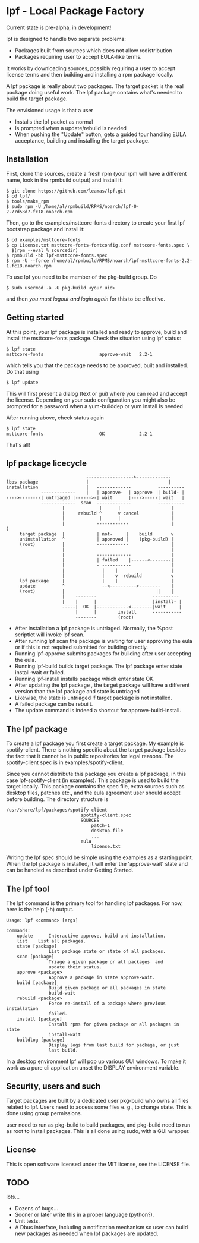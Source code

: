 # lpf - Local Package Factory

Current state is pre-alpha, in development!

lpf is designed to handle two separate problems:

 - Packages built from sources which does not allow redistribution
 - Packages requiring user to accept EULA-like terms.

It works by downloading sources, possibly requiring a user to accept
license terms and then building and installing a rpm package locally.

A lpf package is really about two packages. The target packet is the
real package doing useful work. The lpf package contains what's needed
to build the target package.

The envisioned usage is that a user

 - Installs the lpf packet as normal
 - Is prompted when a update/rebuild is needed
 - When pushing the "Update" button, gets a guided tour
   handling EULA acceptance, building and installing the target package.

## Installation

First, clone the sources, create a fresh rpm (your rpm will have
a different name, look in the rpmbuild output) and install it:

    $ git clone https://github.com/leamas/lpf.git
    $ cd lpf/
    $ tools/make_rpm
    $ sudo rpm -U /home/al/rpmbuild/RPMS/noarch/lpf-0-2.77d58d7.fc18.noarch.rpm

Then, go to the examples/msttcore-fonts directory to create your first
lpf bootstrap package and install it:

    $ cd examples/msttcore-fonts
    $ cp License.txt msttcore-fonts-fontconfig.conf msttcore-fonts.spec \
      $(rpm --eval %_sourcedir)
    $ rpmbuild -bb lpf-msttcore-fonts.spec
    $ rpm -U --force /home/al/rpmbuild/RPMS/noarch/lpf-msttcore-fonts-2.2-1.fc18.noarch.rpm

To use lpf you need to be member of the pkg-build group. Do

    $ sudo usermod -a -G pkg-build <your uid>
and then *you must logout and login again* for this to be effective.

## Getting started

At this point, your lpf package is installed and ready to approve, build
and install the msttcore-fonts package. Check the situation using lpf status:

    $ lpf state
    msttcore-fonts                     approve-wait   2.2-1

which tells you that the package needs to be approved, built and installed.
Do that using

    $ lpf update

This will first present a dialog (text or gui) where you can read and accept
the license. Depending on your sudo configuration you might also be prompted
for a password when a yum-builddep or yum install is needed

After running above, check status again

    $ lpf state
    msttcore-fonts                     OK             2.2-1

That's all!


## lpf package licecycle


                                  ------------------>-------------
    lbps package                  |                              |
    installation                  |   -------------          ----------
                 -------------    |   | approve-  | approve  | build- |
    ---->--------| untriaged |------>-| wait      |---->-----| wait   |
                 -------------  scan  -------------          ----------
                         |             |      |                   |
                         |     rebuild ^      v cancel            |
                         |             |      |                   |
                         |            ------------                |           )
         target package  |            | not-     |    build       v
         uninstallation  ^            | approved |    (pkg-build) |
         (root)          |            ------------                |
                         |                                        |
                         |            -------------               |
                         |            | failed    |------<--------|
                         |            - -----------               |
                         |              |    |                    |
                         |              |    v  rebuild           v
         lpf package     |              |    |                    |
         update          ^              --<---------->--------    |
         (root)          |                                   |    |
                         |    --------                     ----------
                         |    |      |                     |install- |
                         -----|  OK  |------------<--------|wait     |
                              |      |        install      -----------
                              --------        (root)


 - After installation a lpf package is untriaged. Normally, the %post
   scriptlet will invoke lpf scan.
 - After running lpf scan the package is waiting for user approving the
   eula or if this is not required submitted for building directly.
 - Running lpf-approve submits packages for building after user
   accepting the eula.
 - Running lpf-build builds target package.  The lpf
   package enter state install-wait or failed.
 - Running lpf-install installs package which enter state OK.
 - After updating the lpf package , the target package will have a
   different version than the lpf package and state is untriaged
 - Likewise, the state is untriaged if target package is not installed.
 - A failed package can be rebuilt.
 - The update command is indeed a shortcut for approve-build-install.

## The lpf package
To create a lpf package you first create a target package. My example
is spotify-client. There is nothing specific about the target
package besides the fact that it cannot be in public repositories
for legal reasons. The spotify-client spec is in examples/spotify-client.

Since you cannot distribute this package you create a lpf package,
in this case lpf-spotify-client (in examples). This package is used to build
the target locally. This package contains the spec file, extra sources
such as desktop files, patches etc.,  and the eula agreement user should
accept before building. The directory structure is

    /usr/share/lpf/packages/spotify-client
                                spotify-client.spec
                                SOURCES
                                    patch-1
                                    desktop-file
                                    ...
                                eula
                                    license.txt

Writing the lpf spec should be simple using the examples as a
starting point.  When the lpf package is installed, it will enter the
'approve-wait' state and can be handled as described under Getting
Started.


## The lpf tool

The lpf command is the primary tool for handling lpf packages.
For now, here is the help (-h) output.

    Usage: lpf <command> [args]

    commands:
        update      Interactive approve, build and installation.
        list 	List all packages.
        state [package]
                    List package state or state of all packages.
        scan [package]
                    Triage a given package or all packages  and
                    update their status.
        approve <package>
                    Approve a package in state approve-wait.
        build [package]
                    Build given package or all packages in state
                    build-wait
        rebuild <package>
                    Force re-install of a package where previous installation
                    failed.
        install [package]
                    Install rpms for given package or all packages in state
                    install-wait
        buildlog [package]
                    Display logs from last build for package, or just
                    last build.

In a desktop environment lpf will pop up various GUI windows. To make it work
as a pure cli application unset the DISPLAY environment variable.

## Security, users and such

Target packages are built by a dedicated user pkg-build who owns all files
related to lpf. Users need to access some files e. g., to change state. This
is done using group permissions.

user need to run as pkg-build to build packages, and pkg-build need to run as
root to install packages.  This is all done using sudo, with a GUI wrapper.


## License
This is open software licensed under the MIT license, see the LICENSE file.

## TODO

lots...
 - Dozens of bugs...
 - Sooner or later write this in a proper language (python?).
 - Unit tests.
 - A Dbus interface, including a notification mechanism so user can
   build new packages as needed when lpf packages are updated.
